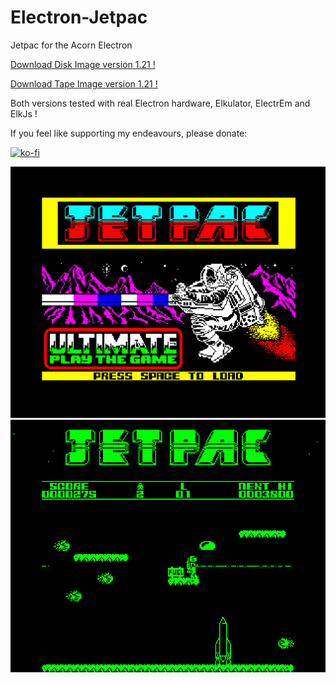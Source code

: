 # Electron-Jetpac

Jetpac for the Acorn Electron

[Download Disk Image version 1.21 !](https://github.com/Snuggsy187/Electron-Jetpac/raw/main/Releases/Jetpac-E-v1.21.ssd)

[Download Tape Image version 1.21 !](https://github.com/Snuggsy187/Electron-Jetpac/raw/main/Releases/Jetpac-E-v1.21.uef)

Both versions tested with real Electron hardware, Elkulator, ElectrEm and ElkJs !

If you feel like supporting my endeavours, please donate:

[![ko-fi](https://ko-fi.com/img/githubbutton_sm.svg)](https://ko-fi.com/snuggsy187)

![Electron Jetpac](https://github.com/Snuggsy187/Electron-Jetpac/blob/main/png/ElkJetpac1.png)
![Electron Jetpac](https://github.com/Snuggsy187/Electron-Jetpac/blob/main/png/ElkJetpac2.png)
